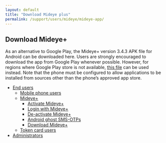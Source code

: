 ```yaml
---
layout: default
title: "Download Mideye plus"
permalink: /support/users/mideye/mideye-app/
---
```

<div class="container" id="content-wrapper">
    <div class="row">
        <section id="content" class="main">
            <div class="breadcrumbs span12"></div>
            <div class="span12">
                <h1>Download Mideye+</h1>
            </div> <!-- /.span12 -->
            <div class="span9">
                <div class="entry-content">
                    <p>As an alternative to Google Play, the Mideye+ version 3.4.3 APK file for Android can be
                        downloaded here. Users are strongly encouraged to download the app from Google Play whenever
                        possible. However, for regions where Google Play store is not available, <a
                            href="https://mideye-webcontent.s3.eu-north-1.amazonaws.com/mobile-apps/MideyePlusApp4.1.13.apk">this
                            file</a> can be used instead. Note that the phone must be configured to allow applications
                        to be installed from sources other than the phone&#8217;s approved app store.</p>
                </div> <!-- /.entry-content -->
            </div> <!-- /.span9 -->
        </section><!-- #content -->
        <aside class="sidebar span3">
            <div class="sidebar-container subnav"> <!-- advanced-sidebar-menu/core-template -->
                <ul class="child-sidebar-menu">
                    <li class="page_item page-item-182 current_page_ancestor has_children">
                        <a href="/support/users/">End users</a>
                        <ul class="grandchild-sidebar-menu level-0 children">
                            <li class="page_item page-item-206 has_children"><a
                                    href="/support/users/mobilephone-users/">Mobile phone users</a></li>
                            <li class="page_item page-item-209 current_page_ancestor current_page_parent has_children">
                                <a href="/support/users/mideye/">Mideye+</a>
                                <ul class="grandchild-sidebar-menu level-1 children">
                                    <li class="page_item page-item-294"><a
                                            href="/support/users/mideye/activate-mideye/">Activate Mideye+</a></li>
                                    <li class="page_item page-item-296"><a
                                            href="/support/users/mideye/login-mideye/">Login with Mideye+</a></li>
                                    <li class="page_item page-item-298"><a
                                            href="/support/users/mideye/de-activating-mideye/">De-activate Mideye+</a>
                                    </li>
                                    <li class="page_item page-item-764"><a
                                            href="/support/users/mideye/android-ghost-sms-otps/">Android ghost
                                            SMS-OTPs</a></li>
                                    <li class="page_item page-item-2845 current_page_item"><a
                                            href="/support/users/mideye/mideye-app/" aria-current="page">Download
                                            Mideye+</a></li>
                                </ul>
                            </li>
                            <li class="page_item page-item-211 has_children"><a
                                    href="/support/users/token-card-users/">Token card users</a></li>
                        </ul>
                    </li>
                    <li class="page_item page-item-172 has_children"><a
                            href="/support/administrators/">Administrators</a></li>
                </ul>
                <!-- End .child-sidebar-menu -->
            </div>
        </aside>
    </div> <!-- /.row-fluid -->
</div>